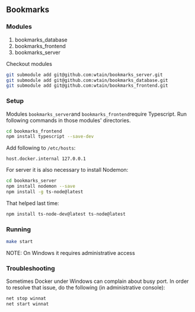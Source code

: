 ## Bookmarks

### Modules

1. bookmarks_database
2. bookmarks_frontend
3. bookmarks_server

Checkout modules

```bash
git submodule add git@github.com:wtain/bookmarks_server.git
git submodule add git@github.com:wtain/bookmarks_database.git
git submodule add git@github.com:wtain/bookmarks_frontend.git
```


### Setup

Modules ``bookmarks_server``and ``bookmarks_frontend``require Typescript. 
Run following commands in those modules' directories.

```bash
cd bookmarks_frontend
npm install typescript --save-dev
```

Add following to ``/etc/hosts``:

```
host.docker.internal 127.0.0.1
```

For server it is also necessary to install Nodemon:

```bash
cd bookmarks_server
npm install nodemon --save
npm install -g ts-node@latest
```


That helped last time:
```bash
npm install ts-node-dev@latest ts-node@latest
```

### Running

```bash
make start
```

NOTE: On Windows it requires administrative access


### Troubleshooting

Sometimes Docker under Windows can complain about busy port. In order to resolve that issue, do the following (in administrative console):

```bash
net stop winnat
net start winnat
```